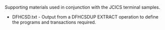 Supporting materials used in conjunction with the JCICS terminal samples.

* DFHCSD.txt - Output from a DFHCSDUP EXTRACT operation to define the programs and transactions required.

